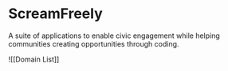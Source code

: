 # ScreamFreely
A suite of applications to enable civic engagement while helping communities creating opportunities through coding.

![[Domain List]]